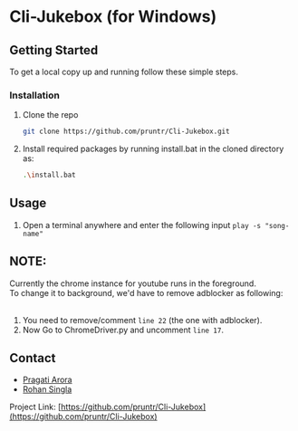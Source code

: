 # Cli-Jukebox (for Windows)

<!-- GETTING STARTED -->
## Getting Started

To get a local copy up and running follow these simple steps.

### Installation

1. Clone the repo
   ```sh
   git clone https://github.com/pruntr/Cli-Jukebox.git
   ```
2. Install required packages by running install.bat in the cloned directory as:
   ```sh
   .\install.bat
   ```

## Usage

1. Open a terminal anywhere and enter the following input
```play -s "song-name"```

## NOTE:
   Currently the chrome instance for youtube runs in the foreground. <br>
   To change it to background, we'd have to remove adblocker as following: <br> <br>
1. You need to remove/comment ```line 22``` (the one with adblocker).<br>
2. Now Go to ChromeDriver.py and uncomment ```line 17```. <br>

<!-- CONTACT -->
## Contact
- [Pragati Arora](mailto:pragatiarora314@gmail.com)
- [Rohan Singla](mailto:rohansingla2003@gmail.com)

Project Link: [https://github.com/pruntr/Cli-Jukebox](https://github.com/pruntr/Cli-Jukebox)
